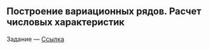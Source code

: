 ## Построение вариационных рядов. Расчет числовых характеристик

Задание — [Ссылка](https://vk.com/wall-198363309_370)